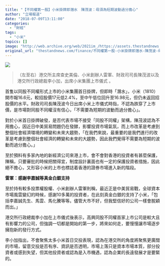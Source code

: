```yaml
---
title: "【不同權第一股】小米掛牌即潛水　陳茂波：毋須為短期波動過分擔心"
author: "立場報道"
date: "2018-07-09T13:11:00"
categories:
  - "財經"
tags:
  - "小米"
topics: []
image: "http://web.archive.org/web/2021im_/https://assets.thestandnews.com/media/photos/MI_XV6r8.png"
original_url: "thestandnews.com/finance/不同權第一股-小米掛牌即潛水-陳茂波-毋須為短期波動過分擔心"
---
```

![](http://web.archive.org/web/2021im_/https://assets.thestandnews.com/media/photos/MI_XV6r8.png)
> （左至右）港交所主席查史美倫、小米創辦人雷軍、財政司司長陳茂波以及港交所行政總裁李小加，出席小米集團上市儀式 。

首隻以同股不同權形式上市的小米集團首日掛牌，但即時「潛水」，小米（1810）開市報16.6元，較招股價17元低2.4%，至中午低位回升至16.98元，但仍未返回招股價的水平。財政司司長陳茂波今日出席小米上市儀式時指，不認為跌穿了上市價，是市場對同股不同權沒有信心，「不需要為短期的波動而過分擔心」。

對於小米首日掛牌破發，是否代表市場不接受「同股不同權」架構，陳茂波認為不用擔心，因近日中美貿易問題仍在發酵，影響投資市場氣氛，而上市改革是考慮到整個社會經濟環境的轉變和未來大趨勢，「在我們來說，最重要的是我們進行的改革是考慮到整個社會經濟的轉變和未來的大趨勢，因此我們覺得不需要為短期的波動而過分擔心。」

至於預料有多家內地的新經濟公司來港上市，會不會對香港的投資者有甚麼保護，陳稱，只要審批的時候把關得宜，制度設計裏面也有一定的保護投資者措施，因此絕不擔心，又形容小米的上市也標誌着香港的證券市場進入新的階段。

**雷軍：感謝李嘉誠等真金白銀支持**

至於持有較多投票權股權、小米創辦人雷軍則稱，最近正是中美貿易戰，全球資本市場風雲變幻的時候，感謝10多萬的投資者，在此刻真金白銀的支持了小米，「包括李嘉誠先生、馬雲、馬化騰等等。儘管大市不好，但我堅信好的公司一樣會脫穎而出。」

港交所行政總裁李小加在上市儀式後表示，高興同股不同權首家上市公司是較大且有影響力的公司，但強調一切都是開始的第一步，將來如何走，要慢慢讓市場逐步擁抱新的發行方式。

李小加指出，不會聚焦太多小米首日交投表現，認為在港交所的角度將聚焦更廣闊的市場，留意交投是否有序、資訊是否透明，市場上落只是資本市場本質，部分投資者或感到失望，但其他投資者或認為是入市機遇，認為企業的長遠發展才是要緊的。